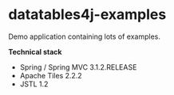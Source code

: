 datatables4j-examples
=====================

Demo application containing lots of examples.

**Technical stack**

 * Spring / Spring MVC 3.1.2.RELEASE
 * Apache Tiles 2.2.2
 * JSTL 1.2